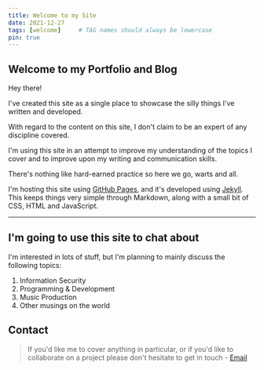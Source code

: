 ```yaml
---
title: Welcome to my Site
date: 2021-12-27
tags: [welcome]     # TAG names should always be lowercase
pin: true
---
```


## Welcome to my Portfolio and Blog
Hey there! 

I've created this site as a single place to showcase the silly things I've written and developed. 

With regard to the content on this site, I don't claim to be an expert of any discipline covered. 

I'm using this site in an attempt to improve my understanding of the topics I cover and to improve upon my writing and communication skills. 

There's nothing like hard-earned practice so here we go, warts and all. 

I'm hosting this site using [GitHub Pages](https://pages.github.com/ "GitHub Pages"), and it's developed using [Jekyll](https://jekyllrb.com/ "Jekyll"). This keeps things very simple through Markdown, along with a small bit of CSS, HTML and JavaScript.

___

## I'm going to use this site to chat about
I'm interested in lots of stuff, but I'm planning to mainly discuss the following topics:

1. Information Security
2. Programming & Development
3. Music Production
4. Other musings on the world

## Contact
>If you'd like me to cover anything in particular, or if you'd like to collaborate on a project please don't hesitate to get in touch - [Email](mailto:info@example.com "Email me")